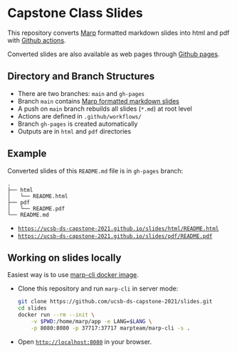 <!--
theme: gaia
paginate: true
headingDivider: 2
backgroundColor: white
-->

# Capstone Class Slides

This repository converts [Marp](https://marp.app) formatted markdown slides into html and pdf with [Github actions](https://github.com/actions).

Converted slides are also available as web pages through [Github pages](https://pages.github.com).

## Directory and Branch Structures

- There are two branches: `main` and `gh-pages`
- Branch `main` contains [Marp formatted markdown slides](https://marpit.marp.app/directives)
- A push on `main` branch rebuilds all slides (`*.md`) at root level
- Actions are defined in `.github/workflows/`
- Branch `gh-pages` is created automatically
- Outputs are in `html` and `pdf` directories

## Example

Converted slides of this `README.md` file is in `gh-pages` branch:

```
.
├── html
│   └── README.html
├── pdf
│   └── README.pdf
└── README.md
```

- [`https://ucsb-ds-capstone-2021.github.io/slides/html/README.html`](https://ucsb-ds-capstone-2021.github.io/slides/html/README.html)
- [`https://ucsb-ds-capstone-2021.github.io/slides/pdf/README.pdf`](https://ucsb-ds-capstone-2021.github.io/slides/pdf/README.pdf)

## Working on slides locally

Easiest way is to use [marp-cli docker image](https://hub.docker.com/r/marpteam/marp-cli/).

- Clone this repository and run `marp-cli` in server mode:  
    ```bash
    git clone https://github.com/ucsb-ds-capstone-2021/slides.git
    cd slides
    docker run --rm --init \
        -v $PWD:/home/marp/app -e LANG=$LANG \
        -p 8080:8080 -p 37717:37717 marpteam/marp-cli -s .        
    ```
- Open [`http://localhost:8080`](http://localhost:8080) in your browser.


